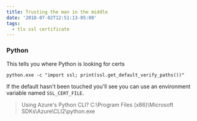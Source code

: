 ```yaml
---
title: Trusting the man in the middle
date: '2018-07-02T12:51:13-05:00'
tags:
  - tls ssl certificate
---
```

### Python

This tells you where Python is looking for certs
```
python.exe -c "import ssl; print(ssl.get_default_verify_paths())"
```

If the default hasn't been touched you'll see you can use an environment variable named `SSL_CERT_FILE`.  

> Using Azure's Python CLI?
> C:\Program Files (x86)\Microsoft SDKs\Azure\CLI2\python.exe

